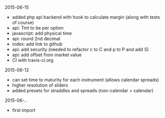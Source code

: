 2015-06-15
* added php api backend with hook to calculate margin (along with tests of course)
* api: Tmt to be per option
* javascript: add physical time
* api: round 2nd decimal
* index: add link to github
* api: add security (needed to refactor c to C and p to P and add S)
* api: add offset from market value
* CI with travis-ci.org

2015-06-12
* can set time to maturity for each instrument (allows calendar spreads)
* higher resolution of sliders
* added presets for straddles and spreads (non-calendar + calendar)

2015-06-..
* first import
